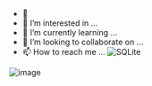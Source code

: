 








- 👋
- 👀 I’m interested in ...
- 🌱 I’m currently learning ...
- 💞️ I’m looking to collaborate on ...
- 📫 How to reach me ...
![SQLite](https://img.shields.io/badge/sqlite-%2307405e.svg?style=for-the-badge&logo=sqlite&logoColor=white)
<!---
l3miage-crivoid/l3miage-crivoid is a ✨ special ✨ repository because its `README.md` (this file) appears on your GitHub profile.
You can click the Preview link to take a look at your changes.
--->
![image](https://user-images.githubusercontent.com/97243628/158800898-7701ca59-77ae-4576-982c-563cc35fa2a8.png)

